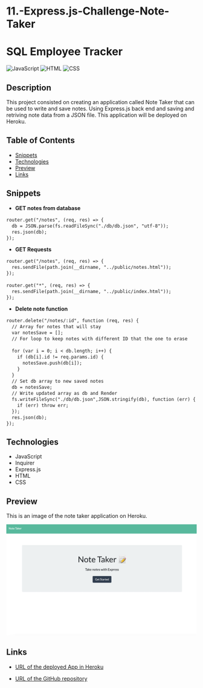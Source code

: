 # 11.-Express.js-Challenge-Note-Taker

# SQL Employee Tracker

![JavaScript](https://img.shields.io/badge/javascript-65.9%-yellow)
![HTML](https://img.shields.io/badge/HTML-23.2%-orange)
![CSS](https://img.shields.io/badge/CSS-10.9%-purple)

## Description

This project consisted on creating an application called Note Taker that can be used to write and save notes. Using Express.js back end and saving and retriving note data from a JSON file. This application will be deployed on Heroku.

## Table of Contents

* [Snippets](#snippets)
* [Technologies](#technologies)
* [Preview](#preview)
* [Links](#links)

## Snippets 

* **GET notes from database**
```            
router.get("/notes", (req, res) => {
  db = JSON.parse(fs.readFileSync("./db/db.json", "utf-8"));
  res.json(db);
});
```   
* **GET Requests**
```           
router.get("/notes", (req, res) => {
  res.sendFile(path.join(__dirname, "../public/notes.html"));
});

router.get("*", (req, res) => {
  res.sendFile(path.join(__dirname, "../public/index.html"));
});
```  
* **Delete note function**
```            
router.delete("/notes/:id", function (req, res) {
  // Array for notes that will stay
  var notesSave = [];
  // For loop to keep notes with different ID that the one to erase
  
  for (var i = 0; i < db.length; i++) {
    if (db[i].id != req.params.id) {
      notesSave.push(db[i]);
    }
  }
  // Set db array to new saved notes
  db = notesSave;
  // Write updated array as db and Render
  fs.writeFileSync("./db/db.json",JSON.stringify(db), function (err) {
    if (err) throw err;
  });
  res.json(db);
});
```           

## Technologies

* JavaScript
* Inquirer
* Express.js
* HTML
* CSS 

## Preview

This is an image of the note taker application on Heroku.  

![Note taker app](/public/assets/images/preview.png)

## Links

* [URL of the deployed App in Heroku](https://express-note-taker-analu.herokuapp.com/)

* [URL of the GitHub repository](https://github.com/analuciarojas/11.-Express.js-Challenge-Note-Taker)